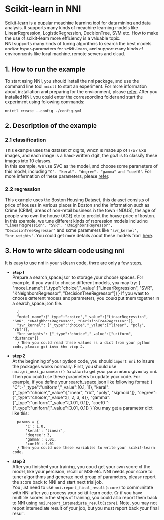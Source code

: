 # Scikit-learn in NNI

[Scikit-learn](https://github.com/scikit-learn/scikit-learn) is a pupular meachine learning tool for data mining and data analysis. It supports many kinds of meachine learning models like LinearRegression, LogisticRegression, DecisionTree, SVM etc. How to make the use of scikit-learn more efficiency is a valuable topic.  
NNI supports many kinds of tuning algorithms to search the best models and/or hyper-parameters for scikit-learn, and support many kinds of environments like local machine, remote servers and cloud.

## 1. How to run the example

To start using NNI, you should install the nni package, and use the command line tool `nnictl` to start an experiment. For more information about installation and preparing for the environment, please [refer](QuickStart.md). After you installed NNI, you could enter the corresponding folder and start the experiment using following commands:

    nnictl create --config ./config.yml
    

## 2. Description of the example

### 2.1 classification

This example uses the dataset of digits, which is made up of 1797 8x8 images, and each image is a hand-written digit, the goal is to classify these images into 10 classes.  
In this example, we use SVC as the model, and choose some parameters of this model, including `"C", "keral", "degree", "gamma" and "coef0"`. For more information of these parameters, please [refer](https://scikit-learn.org/stable/modules/generated/sklearn.svm.SVC.html).

### 2.2 regression

This example uses the Boston Housing Dataset, this dataset consists of price of houses in various places in Boston and the information such as Crime (CRIM), areas of non-retail business in the town (INDUS), the age of people who own the house (AGE) etc to predict the house price of boston. In this example, we tune different kinds of regression models including `"LinearRegression", "SVR", "KNeighborsRegressor", "DecisionTreeRegressor"` and some parameters like `"svr_kernel", "knr_weights"`. You could get more details about these models from [here](https://scikit-learn.org/stable/supervised_learning.html#supervised-learning).

## 3. How to write sklearn code using nni

It is easy to use nni in your sklearn code, there are only a few steps.

* **step 1**  
    Prepare a search_space.json to storage your choose spaces. For example, if you want to choose different models, you may try: 
        {
        "model_name":{"_type":"choice","_value":["LinearRegression", "SVR", "KNeighborsRegressor", "DecisionTreeRegressor"]}
        } If you want to choose different models and parameters, you could put them together in a search_space.json file. 
    
        {
        "model_name":{"_type":"choice","_value":["LinearRegression", "SVR", "KNeighborsRegressor", "DecisionTreeRegressor"]},
        "svr_kernel": {"_type":"choice","_value":["linear", "poly", "rbf"]},
        "knr_weights": {"_type":"choice","_value":["uniform", "distance"]}
        } Then you could read these values as a dict from your python code, please get into the step 2.

* **step 2**  
    At the beginning of your python code, you should `import nni` to insure the packages works normally. First, you should use `nni.get_next_parameter()` function to get your parameters given by nni. Then you could use these parameters to update your code. For example, if you define your search_space.json like following format: 
        {
        "C": {"_type":"uniform","_value":[0.1, 1]},
        "keral": {"_type":"choice","_value":["linear", "rbf", "poly", "sigmoid"]},
        "degree": {"_type":"choice","_value":[1, 2, 3, 4]},
        "gamma": {"_type":"uniform","_value":[0.01, 0.1]},
        "coef0 ": {"_type":"uniform","_value":[0.01, 0.1]}
        } You may get a parameter dict like this: 
    
        params = {
            'C': 1.0,
            'keral': 'linear',
            'degree': 3,
            'gamma': 0.01,
            'coef0': 0.01
        } Then you could use these variables to write your scikit-learn code.

* **step 3**  
    After you finished your training, you could get your own score of the model, like your percision, recall or MSE etc. NNI needs your score to tuner algorithms and generate next group of parameters, please report the score back to NNI and start next trial job.  
    You just need to use `nni.report_final_result(score)` to communitate with NNI after you process your scikit-learn code. Or if you have multiple scores in the steps of training, you could also report them back to NNI using `nni.report_intemediate_result(score)`. Note, you may not report intemediate result of your job, but you must report back your final result.